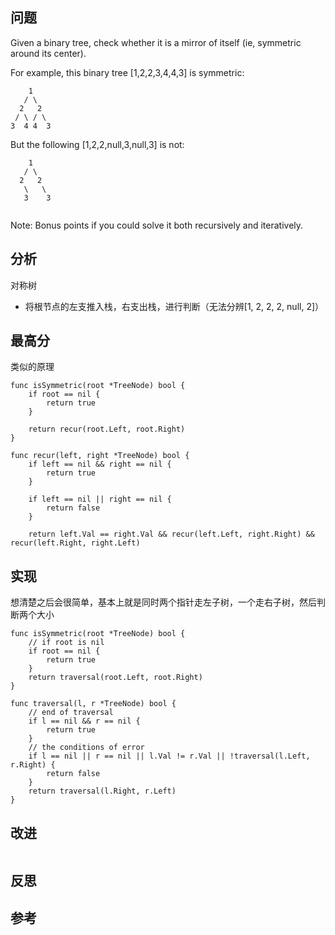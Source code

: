 ## 问题
Given a binary tree, check whether it is a mirror of itself (ie, symmetric around its center).

For example, this binary tree [1,2,2,3,4,4,3] is symmetric:
```
    1
   / \
  2   2
 / \ / \
3  4 4  3
```

But the following [1,2,2,null,3,null,3] is not:
```
    1
   / \
  2   2
   \   \
   3    3
 
```
Note:
Bonus points if you could solve it both recursively and iteratively.

## 分析
对称树
- 将根节点的左支推入栈，右支出栈，进行判断（无法分辨[1, 2, 2, 2, null, 2]）

## 最高分
类似的原理
```golang
func isSymmetric(root *TreeNode) bool {
    if root == nil {
        return true 
    }

    return recur(root.Left, root.Right)
}

func recur(left, right *TreeNode) bool {
    if left == nil && right == nil {
        return true
    }

    if left == nil || right == nil {
        return false
    }

    return left.Val == right.Val && recur(left.Left, right.Right) && recur(left.Right, right.Left)
```


## 实现
想清楚之后会很简单，基本上就是同时两个指针走左子树，一个走右子树，然后判断两个大小
```golang
func isSymmetric(root *TreeNode) bool {
    // if root is nil
    if root == nil {
        return true
    }
    return traversal(root.Left, root.Right)
}

func traversal(l, r *TreeNode) bool {
    // end of traversal
    if l == nil && r == nil {
        return true
    }
    // the conditions of error
    if l == nil || r == nil || l.Val != r.Val || !traversal(l.Left, r.Right) {
        return false
    }
    return traversal(l.Right, r.Left)
}
```

## 改进
```golang

```

## 反思

## 参考